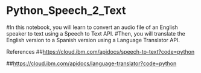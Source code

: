 # Python_Speech_2_Text
#In this notebook, you will learn to convert an audio file of an English speaker to text using a Speech to Text API. 
#Then, you will translate the English version to a Spanish version using a Language Translator API.

References
##https://cloud.ibm.com/apidocs/speech-to-text?code=python

##https://cloud.ibm.com/apidocs/language-translator?code=python
